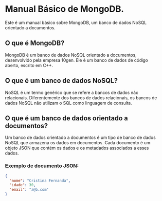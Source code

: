 # Manual Básico de MongoDB. 

Este é um manual básico sobre MongoDB, um banco de dados NoSQL orientado a documentos.

## O que é MongoDB?

MongoDB é um banco de dados NoSQL orientado a documentos, desenvolvido pela empresa 10gen. Ele é um banco de dados de código aberto, escrito em C++.

## O que é um banco de dados NoSQL?

NoSQL é um termo genérico que se refere a bancos de dados não relacionais. Diferentemente dos bancos de dados relacionais, os bancos de dados NoSQL não utilizam o SQL como linguagem de consulta.

## O que é um banco de dados orientado a documentos?

Um banco de dados orientado a documentos é um tipo de banco de dados NoSQL que armazena os dados em documentos. Cada documento é um objeto JSON que contém os dados e os metadados associados a esses dados.

### Exemplo de documento JSON:

```json
{
  "nome": "Cristina Fernanda",
  "idade": 30,
  "email": "a@b.com"
}

```